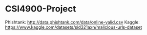 # CSI4900-Project

Phishtank: http://data.phishtank.com/data/online-valid.csv
Kaggle: https://www.kaggle.com/datasets/sid321axn/malicious-urls-dataset